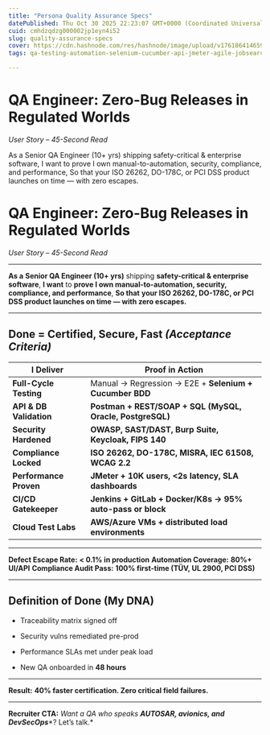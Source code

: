 ```yaml
---
title: "Persona Quality Assurance Specs"
datePublished: Thu Oct 30 2025 22:23:07 GMT+0000 (Coordinated Universal Time)
cuid: cmhdzqdzg000002jp1eyn4i52
slug: quality-assurance-specs
cover: https://cdn.hashnode.com/res/hashnode/image/upload/v1761864146590/4ef04263-0eb0-4e52-8c6b-2a65e4943a4f.png
tags: qa-testing-automation-selenium-cucumber-api-jmeter-agile-jobsearch-careers

---
```


# **QA Engineer: Zero-Bug Releases in Regulated Worlds**

*User Story – 45-Second Read*

As a Senior QA Engineer (10+ yrs) shipping safety-critical & enterprise software, I want to prove I own manual-to-automation, security, compliance, and performance, So that your ISO 26262, DO-178C, or PCI DSS product launches on time — with zero escapes.

# **QA Engineer: Zero-Bug Releases in Regulated Worlds**

*User Story – 45-Second Read*

---

**As a** **Senior QA Engineer (10+ yrs)** shipping **safety-critical & enterprise software**, **I want** to **prove I own manual-to-automation, security, compliance, and performance**, **So that** **your ISO 26262, DO-178C, or PCI DSS product launches on time — with zero escapes.**

---

## **Done = Certified, Secure, Fast** *(Acceptance Criteria)*

| **I Deliver** | **Proof in Action** |
| --- | --- |
| **Full-Cycle Testing** | Manual → Regression → E2E + **Selenium + Cucumber BDD** |
| **API & DB Validation** | **Postman + REST/SOAP + SQL (MySQL, Oracle, PostgreSQL)** |
| **Security Hardened** | **OWASP, SAST/DAST, Burp Suite, Keycloak, FIPS 140** |
| **Compliance Locked** | **ISO 26262, DO-178C, MISRA, IEC 61508, WCAG 2.2** |
| **Performance Proven** | **JMeter + 10K users, &lt;2s latency, SLA dashboards** |
| **CI/CD Gatekeeper** | **Jenkins + GitLab + Docker/K8s → 95% auto-pass or block** |
| **Cloud Test Labs** | **AWS/Azure VMs + distributed load environments** |

---

**Defect Escape Rate:** **&lt; 0.1% in production** **Automation Coverage:** **80%+ UI/API** **Compliance Audit Pass:** **100% first-time (TÜV, UL 2900, PCI DSS)**

---

## **Definition of Done (My DNA)**

* Traceability matrix signed off
    
* Security vulns remediated pre-prod
    
* Performance SLAs met under peak load
    
* New QA onboarded in **48 hours**
    

---

**Result:** **40% faster certification. Zero critical field failures.**

---

**Recruiter CTA:** *Want a QA who speaks* ***AUTOSAR, avionics, and DevSecOps****? Let’s talk.*